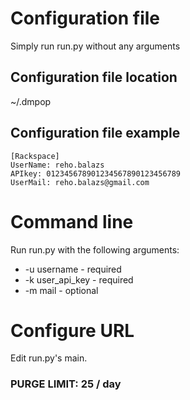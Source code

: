 # Configuration file
Simply run run.py without any arguments
## Configuration file location
~/.dmpop
## Configuration file example
    [Rackspace]
    UserName: reho.balazs
    APIkey: 012345678901234567890123456789
    UserMail: reho.balazs@gmail.com

# Command line
Run run.py with the following arguments:

* -u username - required
* -k user_api_key - required
* -m mail - optional

# Configure URL
Edit run.py's main.

### PURGE LIMIT: 25 / day
